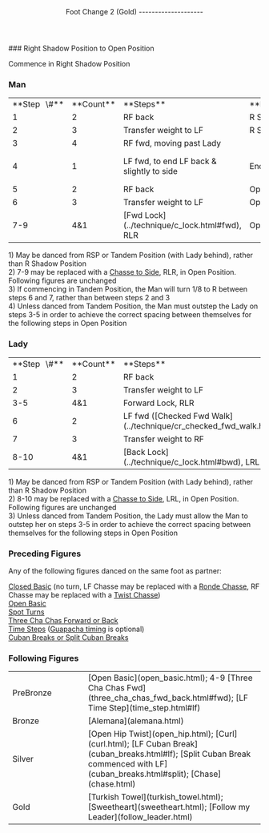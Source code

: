 <header>Foot Change 2 (Gold)
--------------------

 </header>### Right Shadow Position to Open Position

Commence in Right Shadow Position

### Man

 <table class="style1"> <tbody><tr> <td style="width:10%">**Step<span style="color:white">\_</span>\#**</td> <td style="width:10%">**Count**</td> <td style="width:30%">**Steps**</td> <td style="width:20%">**Position**</td> <td style="width:30%">**Turn**</td> </tr> <tr> <td>1</td> <td>2</td> <td>RF back</td> <td>R Shadow</td> <td> </td> </tr> <tr> <td>2</td> <td>3</td> <td>Transfer weight to LF</td> <td>R Shadow</td> <td> </td> </tr> <tr> <td>3</td> <td>4</td> <td>RF fwd, moving past Lady</td> <td> </td> <td> </td> </tr> <tr> <td>4</td> <td>1</td> <td>LF fwd, to end LF back &amp; slightly to side</td> <td>End in Open</td> <td> 1-8 to R between 3-4, then 3/8 to R ([Fwd Walk Turning](../technique/cr_fwd_walk_turning.html)) </td> </tr> <tr> <td>5</td> <td>2</td> <td>RF back</td> <td>Open</td> <td> </td> </tr> <tr> <td>6</td> <td>3</td> <td>Transfer weight to LF</td> <td>Open</td> <td> </td> </tr> <tr> <td>7-9</td> <td>4&amp;1</td> <td> [Fwd Lock](../technique/c_lock.html#fwd), RLR </td> <td>Open</td> <td> </td> </tr> </tbody></table>

1\) May be danced from RSP or Tandem Position (with Lady behind), rather than R Shadow Position  
 2) 7-9 may be replaced with a [Chasse to Side](../technique/c_side_chasse.html), RLR, in Open Position. Following figures are unchanged  
 3) If commencing in Tandem Position, the Man will turn 1/8 to R between steps 6 and 7, rather than between steps 2 and 3  
 4) Unless danced from Tandem Position, the Man must outstep the Lady on steps 3-5 in order to achieve the correct spacing between themselves for the following steps in Open Position

### Lady

 <table class="style1"> <tbody><tr> <td style="width:10%">**Step<span style="color:white">\_</span>\#**</td> <td style="width:10%">**Count**</td> <td style="width:30%">**Steps**</td> <td style="width:20%">**Position**</td> <td style="width:30%">**Turn**</td> </tr> <tr> <td>1</td> <td>2</td> <td>RF back</td> <td>R Shadow</td> <td> </td> </tr> <tr> <td>2</td> <td>3</td> <td>Transfer weight to LF</td> <td>R Shadow</td> <td> </td> </tr> <tr> <td>3-5</td> <td>4&amp;1</td> <td>Forward Lock, RLR</td> <td>End in Open</td> <td> </td> </tr> <tr> <td>6</td> <td>2</td> <td> LF fwd ([Checked Fwd Walk](../technique/cr_checked_fwd_walk.html)) </td> <td>Open</td> <td> </td> </tr> <tr> <td>7</td> <td>3</td> <td>Transfer weight to RF</td> <td>Open</td> <td> </td> </tr> <tr> <td>8-10</td> <td>4&amp;1</td> <td> [Back Lock](../technique/c_lock.html#bwd), LRL </td> <td>Open</td> <td> </td> </tr> </tbody></table>

1\) May be danced from RSP or Tandem Position (with Lady behind), rather than R Shadow Position  
 2) 8-10 may be replaced with a [Chasse to Side](../technique/c_side_chasse.html), LRL, in Open Position. Following figures are unchanged  
 3) Unless danced from Tandem Position, the Lady must allow the Man to outstep her on steps 3-5 in order to achieve the correct spacing between themselves for the following steps in Open Position

### Preceding Figures

Any of the following figures danced on the same foot as partner:  
   
 [Closed Basic](closed_basic.html#closedbasic) (no turn, LF Chasse may be replaced with a [Ronde Chasse](../technique/c_ronde_chasse.html), RF Chasse may be replaced with a [Twist Chasse](../technique/c_twist_chasse.html))  
 [Open Basic](#openbasic)  
 [Spot Turns](spot_turn.html)  
 [Three Cha Chas Forward or Back](three_cha_chas_fwd_back.html)  
 [Time Steps](time_step.html) ([Guapacha timing](../technique/c_guapacha.html) is optional)  
 [Cuban Breaks or Split Cuban Breaks](cuban_breaks.html)

### Following Figures

 <table> <tbody><tr> <td style="width:30%">PreBronze</td> <td> [Open Basic](open_basic.html); 4-9 [Three Cha Chas Fwd](three_cha_chas_fwd_back.html#fwd); [LF Time Step](time_step.html#lf) </td> </tr> <tr> <td>Bronze</td> <td> [Alemana](alemana.html) </td> </tr> <tr> <td>Silver</td> <td> [Open Hip Twist](open_hip.html); [Curl](curl.html); [LF Cuban Break](cuban_breaks.html#lf); [Split Cuban Break commenced with LF](cuban_breaks.html#split); [Chase](chase.html) </td> </tr> <tr> <td>Gold</td> <td> [Turkish Towel](turkish_towel.html); [Sweetheart](sweetheart.html); [Follow my Leader](follow_leader.html) </td> </tr> </tbody></table>